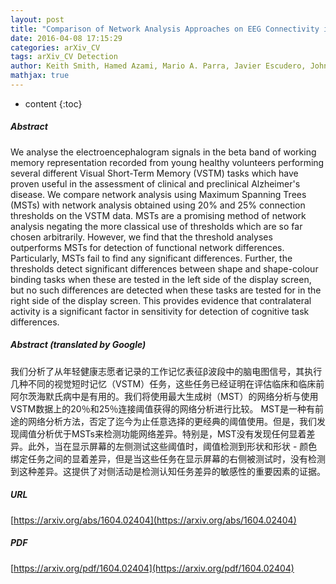 ```yaml
---
layout: post
title: "Comparison of Network Analysis Approaches on EEG Connectivity in Beta during Visual Short-Term Memory Binding Tasks"
date: 2016-04-08 17:15:29
categories: arXiv_CV
tags: arXiv_CV Detection
author: Keith Smith, Hamed Azami, Mario A. Parra, Javier Escudero, John M. Starr
mathjax: true
---
```


* content
{:toc}

##### Abstract
We analyse the electroencephalogram signals in the beta band of working memory representation recorded from young healthy volunteers performing several different Visual Short-Term Memory (VSTM) tasks which have proven useful in the assessment of clinical and preclinical Alzheimer's disease. We compare network analysis using Maximum Spanning Trees (MSTs) with network analysis obtained using 20% and 25% connection thresholds on the VSTM data. MSTs are a promising method of network analysis negating the more classical use of thresholds which are so far chosen arbitrarily. However, we find that the threshold analyses outperforms MSTs for detection of functional network differences. Particularly, MSTs fail to find any significant differences. Further, the thresholds detect significant differences between shape and shape-colour binding tasks when these are tested in the left side of the display screen, but no such differences are detected when these tasks are tested for in the right side of the display screen. This provides evidence that contralateral activity is a significant factor in sensitivity for detection of cognitive task differences.

##### Abstract (translated by Google)
我们分析了从年轻健康志愿者记录的工作记忆表征β波段中的脑电图信号，其执行几种不同的视觉短时记忆（VSTM）任务，这些任务已经证明在评估临床和临床前阿尔茨海默氏病中是有用的。我们将使用最大生成树（MST）的网络分析与使用VSTM数据上的20％和25％连接阈值获得的网络分析进行比较。 MST是一种有前途的网络分析方法，否定了迄今为止任意选择的更经典的阈值使用。但是，我们发现阈值分析优于MSTs来检测功能网络差异。特别是，MST没有发现任何显着差异。此外，当在显示屏幕的左侧测试这些阈值时，阈值检测到形状和形状 - 颜色绑定任务之间的显着差异，但是当这些任务在显示屏幕的右侧被测试时，没有检测到这种差异。这提供了对侧活动是检测认知任务差异的敏感性的重要因素的证据。

##### URL
[https://arxiv.org/abs/1604.02404](https://arxiv.org/abs/1604.02404)

##### PDF
[https://arxiv.org/pdf/1604.02404](https://arxiv.org/pdf/1604.02404)

